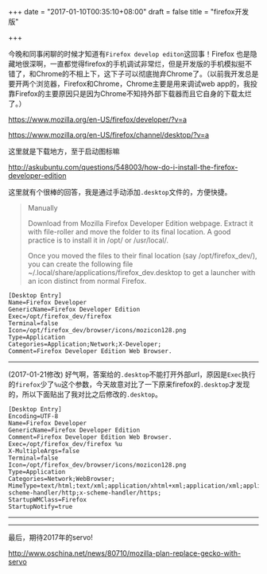 +++
date = "2017-01-10T00:35:10+08:00"
draft = false
title = "firefox开发版"

+++

今晚和同事闲聊的时候才知道有`Firefox develop editon`这回事！Firefox 也是隐藏地很深啊，一直都觉得firefox的手机调试非常烂，但是开发版的手机模拟挺不错了，和Chrome的不相上下，这下子可以彻底抛弃Chrome了。（以前我开发总是要开两个浏览器，Firefox和Chrome，Chrome主要是用来调试web app的，我投靠Firefox的主要原因只是因为Chrome不知持外部下载器而且它自身的下载太烂了。）

https://www.mozilla.org/en-US/firefox/developer/?v=a

https://www.mozilla.org/en-US/firefox/channel/desktop/?v=a

这里就是下载地方，至于启动图标嘛

http://askubuntu.com/questions/548003/how-do-i-install-the-firefox-developer-edition

这里就有个很棒的回答，我是通过手动添加`.desktop`文件的，方便快捷。

> Manually
> 
> Download from Mozilla Firefox Developer Edition webpage. Extract it with file-roller and move the folder to its final location. A good practice is to install it in /opt/ or /usr/local/.
> 
> Once you moved the files to their final location (say /opt/firefox_dev/), you can create the following file ~/.local/share/applications/firefox_dev.desktop to get a launcher with an icon distinct from normal Firefox.
 
 ```
 [Desktop Entry]
 Name=Firefox Developer 
 GenericName=Firefox Developer Edition
 Exec=/opt/firefox_dev/firefox
 Terminal=false
 Icon=/opt/firefox_dev/browser/icons/mozicon128.png
 Type=Application
 Categories=Application;Network;X-Developer;
 Comment=Firefox Developer Edition Web Browser.
 ```

-------------------------------------------------------------------------------
(2017-01-21修改) 好气啊，答案给的`.desktop`不能打开外部url，原因是`Exec`执行的`firefox`少了`%u`这个参数，今天故意对比了一下原来firefox的`.desktop`才发现的，所以下面贴出了我对比之后修改的`.desktop`。

```
[Desktop Entry]
Encoding=UTF-8
Name=Firefox Developer 
GenericName=Firefox Developer Edition
Comment=Firefox Developer Edition Web Browser.
Exec=/opt/firefox_dev/firefox %u
X-MultipleArgs=false
Terminal=false
Icon=/opt/firefox_dev/browser/icons/mozicon128.png
Type=Application
Categories=Network;WebBrowser;
MimeType=text/html;text/xml;application/xhtml+xml;application/xml;application/vnd.mozilla.xul+xml;application/rss+xml;application/rdf+xml;image/gif;image/jpeg;image/png;x-scheme-handler/http;x-scheme-handler/https;
StartupWMClass=Firefox
StartupNotify=true
```
-------------------------------------------------------------------------------

***

最后，期待2017年的servo!

http://www.oschina.net/news/80710/mozilla-plan-replace-gecko-with-servo
